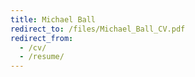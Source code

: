 ```yaml
---
title: Michael Ball
redirect_to: /files/Michael_Ball_CV.pdf
redirect_from:
  - /cv/
  - /resume/
---
```

